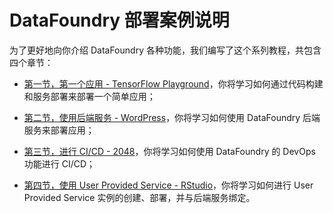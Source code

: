 # DataFoundry 部署案例说明

为了更好地向你介绍 DataFoundry 各种功能，我们编写了这个系列教程，共包含四个章节：

- [第一节，第一个应用 - TensorFlow Playground](GuestBook_Chapter_1.md)，你将学习如何通过代码构建和服务部署来部署一个简单应用；

- [第二节，使用后端服务 - WordPress](GuestBook_Chapter_2.md)，你将学习如何使用 DataFoundry 后端服务来部署应用；

- [第三节，进行 CI/CD - 2048](GuestBook_Chapter_3.md)，你将学习如何使用 DataFoundry 的 DevOps 功能进行 CI/CD；

- [第四节，使用 User Provided Service - RStudio](GuestBook_Chapter_4.md)，你将学习如何进行 User Provided Service 实例的创建、部署，并与后端服务绑定。
